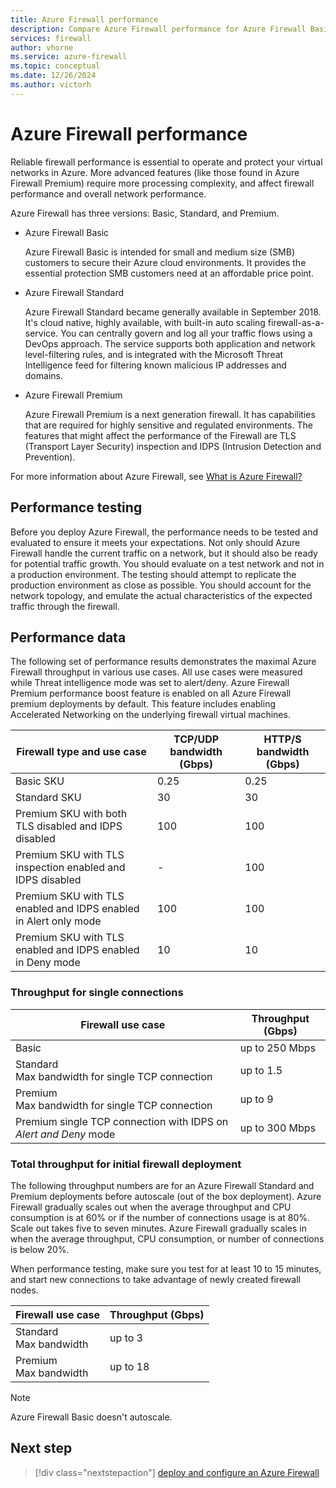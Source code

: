 ```yaml
---
title: Azure Firewall performance 
description: Compare Azure Firewall performance for Azure Firewall Basic, Standard, and Premium.
services: firewall
author: vhorne
ms.service: azure-firewall
ms.topic: conceptual
ms.date: 12/26/2024
ms.author: victorh
---
```


# Azure Firewall performance

Reliable firewall performance is essential to operate and protect your virtual networks in Azure. More advanced features (like those found in Azure Firewall Premium) require more processing complexity, and affect firewall performance and overall network performance.

Azure Firewall has three versions: Basic, Standard, and Premium.

- Azure Firewall Basic
   
   Azure Firewall Basic is intended for small and medium size (SMB) customers to secure their Azure cloud environments. It provides the essential protection SMB customers need at an affordable price point.

- Azure Firewall Standard

   Azure Firewall Standard became generally available in September 2018. It's cloud native, highly available, with built-in auto scaling firewall-as-a-service. You can centrally govern and log all your traffic flows using a DevOps approach. The service supports both application and network level-filtering rules, and is integrated with the Microsoft Threat Intelligence feed for filtering known malicious IP addresses and domains. 
- Azure Firewall Premium

   Azure Firewall Premium is a next generation firewall. It has capabilities that are required for highly sensitive and regulated environments. The features that might affect the performance of the Firewall are TLS (Transport Layer Security) inspection and IDPS (Intrusion Detection and Prevention).

For more information about Azure Firewall, see [What is Azure Firewall?](overview.md)

## Performance testing

Before you deploy Azure Firewall, the performance needs to be tested and evaluated to ensure it meets your expectations. Not only should Azure Firewall handle the current traffic on a network, but it should also be ready for potential traffic growth. You should evaluate on a test network and not in a production environment. The testing should attempt to replicate the production environment as close as possible. You should account for the network topology, and emulate the actual characteristics of the expected traffic through the firewall.

## Performance data

The following set of performance results demonstrates the maximal Azure Firewall throughput in various use cases. All use cases were measured while Threat intelligence mode was set to alert/deny. Azure Firewall Premium performance boost feature is enabled on all Azure Firewall premium deployments by default.  This feature includes enabling Accelerated Networking on the underlying firewall virtual machines.


|Firewall type and use case  |TCP/UDP bandwidth (Gbps)  |HTTP/S bandwidth (Gbps)  |
|---------|---------|---------|
|Basic SKU |0.25|0.25|
|Standard SKU    |30|30|
|Premium SKU with both TLS disabled and IDPS disabled     |100|100|
|Premium SKU with TLS inspection enabled and IDPS disabled      |-|100|
|Premium SKU with TLS enabled and IDPS enabled in Alert only mode     |100|100|
|Premium SKU with TLS enabled and IDPS enabled in Deny mode     |10|10|

### Throughput for single connections

|Firewall use case  |Throughput (Gbps)|
|---------|---------|
|Basic|up to 250 Mbps|
|Standard<br>Max bandwidth for single TCP connection     |up to 1.5|
|Premium<br>Max bandwidth for single TCP connection     |up to 9|
|Premium single TCP connection with IDPS on *Alert and Deny* mode|up to 300 Mbps|

### Total throughput  for initial firewall deployment

The following throughput numbers are for an Azure Firewall Standard and Premium deployments before autoscale (out of the box deployment). Azure Firewall gradually scales out when the average throughput and CPU consumption is at 60% or if the number of connections usage is at 80%. Scale out takes five to seven minutes. Azure Firewall gradually scales in when the average throughput, CPU consumption, or number of connections is below 20%.

When performance testing, make sure you test for at least 10 to 15 minutes, and start new connections to take advantage of newly created firewall nodes.


|Firewall use case  |Throughput (Gbps)|
|---------|---------|
|Standard<br>Max bandwidth      |up to 3 |
|Premium<br>Max bandwidth      |up to 18|

> [!NOTE]
> Azure Firewall Basic doesn't autoscale.

## Next step

> [!div class="nextstepaction"]
> [deploy and configure an Azure Firewall](tutorial-firewall-deploy-portal.md)
